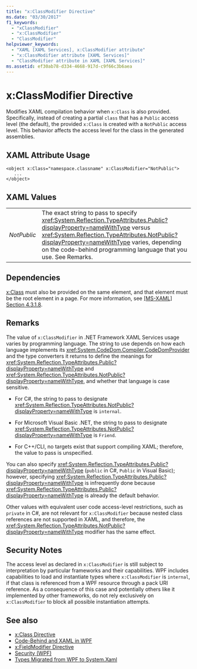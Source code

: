 ```yaml
---
title: "x:ClassModifier Directive"
ms.date: "03/30/2017"
f1_keywords: 
  - "xClassModifier"
  - "x:ClassModifier"
  - "ClassModifier"
helpviewer_keywords: 
  - "XAML [XAML Services], x:ClassModifier attribute"
  - "x:ClassModifier attribute [XAML Services]"
  - "ClassModifier attribute in XAML [XAML Services]"
ms.assetid: ef30ab78-d334-4668-917d-c9f66c3b6aea
---
```

# x:ClassModifier Directive
Modifies XAML compilation behavior when `x:Class` is also provided. Specifically, instead of creating a partial `class` that has a `Public` access level (the default), the provided `x:Class` is created with a `NotPublic` access level. This behavior affects the access level for the class in the generated assemblies.  
  
## XAML Attribute Usage  
  
```xaml  
<object x:Class="namespace.classname" x:ClassModifier="NotPublic">  
   ...  
</object>  
```  
  
## XAML Values  
  
|||  
|-|-|  
|*NotPublic*|The exact string to pass to specify <xref:System.Reflection.TypeAttributes.Public?displayProperty=nameWithType> versus <xref:System.Reflection.TypeAttributes.NotPublic?displayProperty=nameWithType> varies, depending on the code-behind programming language that you use. See Remarks.|  
  
## Dependencies  
 [x:Class](xclass-directive.md) must also be provided on the same element, and that element must be the root element in a page. For more information, see [\[MS-XAML\] Section 4.3.1.8](https://docs.microsoft.com/previous-versions/msp-n-p/ff650760(v=pandp.10)).  
  
## Remarks  
 The value of `x:ClassModifier` in .NET Framework XAML Services usage varies by programming language. The string to use depends on how each language implements its <xref:System.CodeDom.Compiler.CodeDomProvider> and the type converters it returns to define the meanings for <xref:System.Reflection.TypeAttributes.Public?displayProperty=nameWithType> and <xref:System.Reflection.TypeAttributes.NotPublic?displayProperty=nameWithType>, and whether that language is case sensitive.  
  
- For C#, the string to pass to designate <xref:System.Reflection.TypeAttributes.NotPublic?displayProperty=nameWithType> is `internal`.  
  
- For Microsoft Visual Basic .NET, the string to pass to designate <xref:System.Reflection.TypeAttributes.NotPublic?displayProperty=nameWithType> is `Friend`.  
  
- For C++/CLI, no targets exist that support compiling XAML; therefore, the value to pass is unspecified.  
  
 You can also specify <xref:System.Reflection.TypeAttributes.Public?displayProperty=nameWithType> (`public` in C#, `Public` in Visual Basic); however, specifying <xref:System.Reflection.TypeAttributes.Public?displayProperty=nameWithType> is infrequently done because <xref:System.Reflection.TypeAttributes.Public?displayProperty=nameWithType> is already the default behavior.  
  
 Other values with equivalent user code access-level restrictions, such as `private` in C#, are not relevant for `x:ClassModifier` because nested class references are not supported in XAML, and therefore, the <xref:System.Reflection.TypeAttributes.NotPublic?displayProperty=nameWithType> modifier has the same effect.  
  
## Security Notes  
 The access level as declared in `x:ClassModifier` is still subject to interpretation by particular frameworks and their capabilities. WPF includes capabilities to load and instantiate types where `x:ClassModifier` is `internal`, if that class is referenced from a WPF resource through a pack URI reference. As a consequence of this case and potentially others like it implemented by other frameworks, do not rely exclusively on `x:ClassModifier` to block all possible instantiation attempts.  
  
## See also

- [x:Class Directive](xclass-directive.md)
- [Code-Behind and XAML in WPF](../../framework/wpf/advanced/code-behind-and-xaml-in-wpf.md)
- [x:FieldModifier Directive](x-fieldmodifier-directive.md)
- [Security (WPF)](../../framework/wpf/security-wpf.md)
- [Types Migrated from WPF to System.Xaml](types-migrated-from-wpf-to-system.md)
